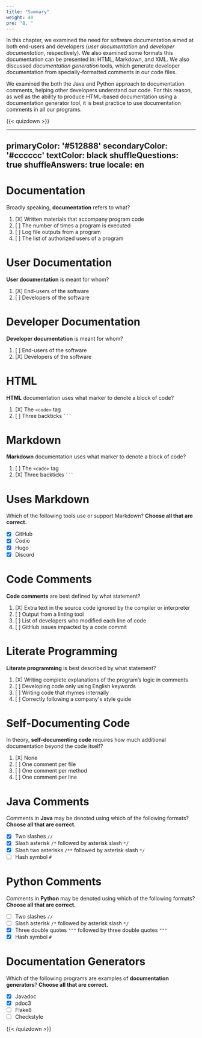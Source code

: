 ```yaml
---
title: "Summary"
weight: 40
pre: "8. "
---
```


In this chapter, we examined the need for software documentation aimed at both end-users and developers (_user documentation_ and _developer documentation_, respectively). We also examined some formats this documentation can be presented in: HTML, Markdown, and XML.  We also discussed _documentation generation_ tools, which generate developer documentation from specially-formatted comments in our code files.  

We examined the both the Java and Python approach to documentation comments, helping other developers understand our code. For this reason, as well as the ability to produce HTML-based documentation using a documentation generator tool, it is best practice to use documentation comments in all our programs.

{{< quizdown >}}

---
primaryColor: '#512888'
secondaryColor: '#cccccc'
textColor: black
shuffleQuestions: true
shuffleAnswers: true
locale: en
---

# Documentation

Broadly speaking, **documentation** refers to what?

1. [X] Written materials that accompany program code
1. [ ] The number of times a program is executed
1. [ ] Log file outputs from a program
1. [ ] The list of authorized users of a program

# User Documentation

**User documentation** is meant for whom?

1. [X] End-users of the software
1. [ ] Developers of the software

# Developer Documentation

**Developer documentation** is meant for whom?

1. [ ] End-users of the software
1. [X] Developers of the software

# HTML

**HTML** documentation uses what marker to denote a block of code?

1. [X] The `<code>` tag
1. [ ] Three backticks ` ``` `

# Markdown

**Markdown** documentation uses what marker to denote a block of code?

1. [ ] The `<code>` tag
1. [X] Three backticks ` ``` `

# Uses Markdown

Which of the following tools use or support Markdown? **Choose all that are correct.**

- [X] GitHub
- [X] Codio
- [X] Hugo
- [X] Discord

# Code Comments

**Code comments** are best defined by what statement?

1. [X] Extra text in the source code ignored by the compiler or interpreter
1. [ ] Output from a linting tool
1. [ ] List of developers who modified each line of code
1. [ ] GitHub issues impacted by a code commit

# Literate Programming

**Literate programming** is best described by what statement?

1. [X] Writing complete explanations of the program’s logic in comments
1. [ ] Developing code only using English keywords
1. [ ] Writing code that rhymes internally
1. [ ] Correctly following a company's style guide

# Self-Documenting Code

In theory, **self-documenting code** requires how much additional documentation beyond the code itself?

1. [X] None
2. [ ] One comment per file
3. [ ] One comment per method
4. [ ] One comment per line

# Java Comments

Comments in **Java** may be denoted using which of the following formats? **Choose all that are correct.**

- [X] Two slashes `//`
- [X] Slash asterisk `/*` followed by asterisk slash `*/`
- [X] Slash two asterisks `/**` followed by asterisk slash `*/`
- [ ] Hash symbol `#`

# Python Comments

Comments in **Python** may be denoted using which of the following formats? **Choose all that are correct.**

- [ ] Two slashes `//`
- [ ] Slash asterisk `/*` followed by asterisk slash `*/`
- [X] Three double quotes `"""` followed by three double quotes `"""`
- [X] Hash symbol `#`

# Documentation Generators

Which of the following programs are examples of **documentation generators**? **Choose all that are correct.**

- [X] Javadoc
- [X] pdoc3
- [ ] Flake8
- [ ] Checkstyle

{{< /quizdown >}}